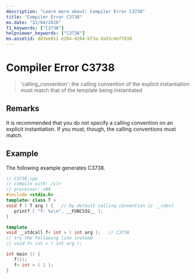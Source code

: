 ```yaml
---
description: "Learn more about: Compiler Error C3738"
title: "Compiler Error C3738"
ms.date: "11/04/2016"
f1_keywords: ["C3738"]
helpviewer_keywords: ["C3738"]
ms.assetid: dd3ee011-e204-4264-bf3a-da32c4ef7038
---
```

# Compiler Error C3738

> 'calling_convention': the calling convention of the explicit instantiation must match that of the template being instantiated

## Remarks

It is recommended that you do not specify a calling convention on an explicit instantiation. If you must, though, the calling conventions must match.

## Example

The following example generates C3738.

```cpp
// C3738.cpp
// compile with: /clr
// processor: x86
#include <stdio.h>
template< class T >
void f ( T arg ) {   // by default calling convention is __cdecl
   printf ( "f: %s\n", __FUNCSIG__ );
}

template
void __stdcall f< int > ( int arg );   // C3738
// try the following line instead
// void f< int > ( int arg );

int main () {
   f(1);
   f< int > ( 1 );
}
```
